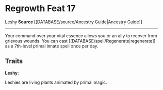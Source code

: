 ﻿---
feat: Regrowth
id: '2400'
level: '17'
name: Regrowth
rarity: Common
source: '[[DATABASE/source/Ancestry Guide|Ancestry Guide]]'
trait:
- '[[DATABASE/trait/Leshy|Leshy]]'
type: Feat

---
# Regrowth <span class="item-type">Feat 17</span>

<span class="item-trait">Leshy</span>
**Source** [[DATABASE/source/Ancestry Guide|Ancestry Guide]]

---
Your command over your vital essence allows you or an ally to recover from grievous wounds. You can cast [[DATABASE/spell/Regenerate|regenerate]] as a 7th-level primal innate spell once per day.

## Traits

**Leshy:**

Leshies are living plants animated by primal magic.